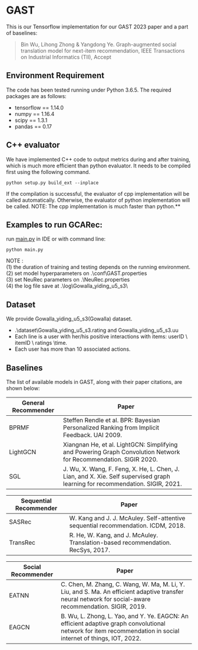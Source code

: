 # GAST
This is our Tensorflow implementation for our GAST 2023 paper and a part of baselines:

>Bin Wu, Lihong Zhong & Yangdong Ye. Graph-augmented social translation model for next-item recommendation, IEEE Transactions on Industrial Informatics (TII), Accept

## Environment Requirement
The code has been tested running under Python 3.6.5. The required packages are as follows:
* tensorflow == 1.14.0
* numpy == 1.16.4
* scipy == 1.3.1
* pandas == 0.17

## C++ evaluator
We have implemented C++ code to output metrics during and after training, which is much more efficient than python evaluator. It needs to be compiled first using the following command. 
```
python setup.py build_ext --inplace
```
If the compilation is successful, the evaluator of cpp implementation will be called automatically.
Otherwise, the evaluator of python implementation will be called.
NOTE: The cpp implementation is much faster than python.**

## Examples to run GCARec:
run [main.py](./main.py) in IDE or with command line:
```
python main.py
```

NOTE :   
(1) the duration of training and testing depends on the running environment.  
(2) set model hyperparameters on .\conf\GAST.properties  
(3) set NeuRec parameters on .\NeuRec.properties  
(4) the log file save at .\log\Gowalla_yiding_u5_s3\  

## Dataset
We provide Gowalla_yiding_u5_s3(Gowalla) dataset.
  * .\dataset\Gowalla_yiding_u5_s3.rating and Gowalla_yiding_u5_s3.uu
  *  Each line is a user with her/his positive interactions with items: userID \ itemID \ ratings \time.
  *  Each user has more than 10 associated actions.

## Baselines
The list of available models in GAST, along with their paper citations, are shown below:

| General Recommender | Paper                                                                                                         |
|---------------------|---------------------------------------------------------------------------------------------------------------|
| BPRMF               | Steffen Rendle et al. BPR: Bayesian Personalized Ranking from Implicit Feedback. UAI 2009.                   |
| LightGCN            | Xiangnan He, et al. LightGCN: Simplifying and Powering Graph Convolution Network for Recommendation. SIGIR 2020.|
| SGL                 | J. Wu, X. Wang, F. Feng, X. He, L. Chen, J. Lian, and X. Xie. Self supervised graph learning for recommendation. SIGIR, 2021.|

| Sequential Recommender | Paper                                                                                                      |
|---------------------|---------------------------------------------------------------------------------------------------------------|
|SASRec          |W. Kang and J. J. McAuley. Self-attentive sequential recommendation. ICDM, 2018.|
|TransRec        |R. He, W. Kang, and J. McAuley. Translation-based recommendation. RecSys, 2017.|

| Social Recommender | Paper                                                                                                      |
|--------------------|------------------------------------------------------------------------------------------------------------|
| EATNN              | C. Chen, M. Zhang, C. Wang, W. Ma, M. Li, Y. Liu, and S. Ma. An efficient adaptive transfer neural network for social-aware recommendation. SIGIR, 2019.|
| EAGCN              | B. Wu, L. Zhong, L. Yao, and Y. Ye. EAGCN: An efficient adaptive graph convolutional network for item recommendation in social internet of things, IOT, 2022.|
